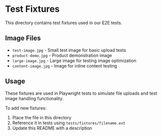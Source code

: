 # Test Fixtures

This directory contains test fixtures used in our E2E tests.

## Image Files

- `test-image.jpg` - Small test image for basic upload tests
- `product-demo.jpg` - Product demonstration image
- `large-image.jpg` - Large image for testing image optimization
- `content-image.jpg` - Image for inline content testing

## Usage

These fixtures are used in Playwright tests to simulate file uploads and test image handling functionality.

To add new fixtures:
1. Place the file in this directory
2. Reference it in tests using `tests/fixtures/filename.ext`
3. Update this README with a description

